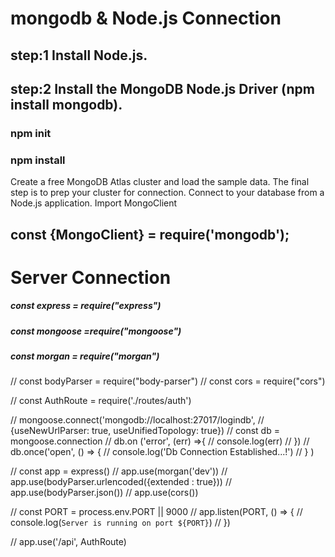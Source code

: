# mongodb & Node.js Connection
## step:1 Install Node.js.
## step:2 Install the MongoDB Node.js Driver (npm install mongodb).
### npm init
### npm install

Create a free MongoDB Atlas cluster and load the sample data.
The final step is to prep your cluster for connection.
Connect to your database from a Node.js application.
Import MongoClient 
## const {MongoClient} = require('mongodb');
 
# Server Connection
##### const express = require("express")
##### const mongoose =require("mongoose")
##### const morgan = require("morgan")
// const bodyParser = require("body-parser")
// const cors = require("cors")

// const AuthRoute = require('./routes/auth')

// mongoose.connect('mongodb://localhost:27017/logindb', 
// {useNewUrlParser: true, useUnifiedTopology: true}) 
// const db = mongoose.connection 
//  db.on ('error', (err) =>{
//      console.log(err)
//  }) 
//  db.once('open', () => {
//      console.log('Db Connection Established...!')
//  } )


//  const app = express()
//  app.use(morgan('dev'))
//  app.use(bodyParser.urlencoded({extended : true}))
//  app.use(bodyParser.json())
//  app.use(cors())

//  const PORT = process.env.PORT || 9000
//  app.listen(PORT, ()  => {
//      console.log(`Server is running on port ${PORT}`)
//  })

//  app.use('/api', AuthRoute)
